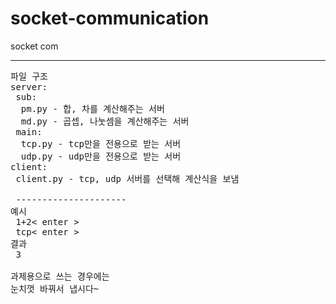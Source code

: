 # socket-communication
socket com

------------------
<pre>
파일 구조
server:
 sub:
  pm.py - 합, 차를 계산해주는 서버
  md.py - 곱셉, 나눗셈을 계산해주는 서버
 main:
  tcp.py - tcp만을 전용으로 받는 서버
  udp.py - udp만을 전용으로 받는 서버
client:
 client.py - tcp, udp 서버를 선택해 계산식을 보냄<br>
 ---------------------
예시
 1+2< enter >
 tcp< enter >
결과
 3
  
과제용으로 쓰는 경우에는
눈치껏 바꿔서 냅시다~
</pre>
